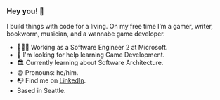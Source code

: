 ### Hey you! 👋
I build things with code for a living. On my free time I’m a gamer, writer, bookworm, musician, and a wannabe game developer.

* 🧑🏻‍💻 Working as a Software Engineer 2 at Microsoft.
* 🤔 I'm looking for help learning Game Development.
* 🏛 Currently learning about Software Architecture.
* 😄 Pronouns: he/him.
* 📭 Find me on [LinkedIn](http://linkedin.com/in/janielmartell).
* Based in Seattle.
